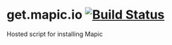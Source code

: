 # get.mapic.io [![Build Status](https://travis-ci.org/mapic/get.mapic.io.svg?branch=master)](https://travis-ci.org/mapic/get.mapic.io) 

Hosted script for installing Mapic

